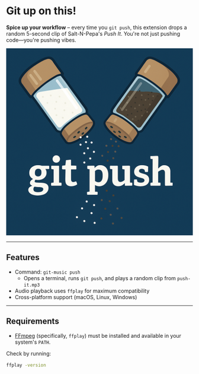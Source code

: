 # Git up on this!

**Spice up your workflow** – every time you `git push`, this extension drops a random 5-second clip of Salt-N-Pepa's *Push It*. You're not just pushing code—you're pushing vibes.

![icon](icon.png)

---

## Features

- Command: `git-music push`
  - Opens a terminal, runs `git push`, and plays a random clip from `push-it.mp3`
- Audio playback uses `ffplay` for maximum compatibility
- Cross-platform support (macOS, Linux, Windows)

---

## Requirements

- [FFmpeg](https://ffmpeg.org/download.html) (specifically, `ffplay`) must be installed and available in your system's `PATH`.

Check by running:
```bash
ffplay -version
```
